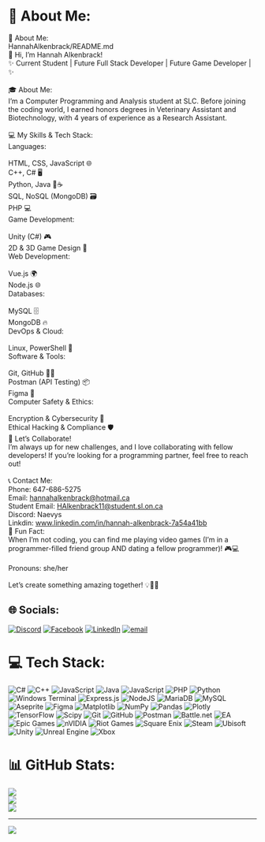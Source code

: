 # 💫 About Me:
💫 About Me:<br>HannahAlkenbrack/README.md<br>👋 Hi, I’m Hannah Alkenbrack!<br>✨ Current Student | Future Full Stack Developer | Future Game Developer | ✨<br><br>🎓 About Me:<br>I’m a Computer Programming and Analysis student at SLC. Before joining the coding world, I earned honors degrees in Veterinary Assistant and Biotechnology, with 4 years of experience as a Research Assistant.<br><br>💻 My Skills & Tech Stack:<br>Languages:<br><br>HTML, CSS, JavaScript 🌐<br>C++, C# 🖥️<br>Python, Java 🐍☕<br>SQL, NoSQL (MongoDB) 🗃️<br>PHP 💻<br>Game Development:<br><br>Unity (C#) 🎮<br>2D & 3D Game Design 🧩<br>Web Development:<br><br>Vue.js 🌍<br>Node.js 🌐<br>Databases:<br><br>MySQL 🗄️<br>MongoDB 🔥<br>DevOps & Cloud:<br><br>Linux, PowerShell 🐧<br>Software & Tools:<br><br>Git, GitHub 🧑‍💻<br>Postman (API Testing) 📦<br>Figma 🎨<br>Computer Safety & Ethics:<br><br>Encryption & Cybersecurity 🔐<br>Ethical Hacking & Compliance 🛡️<br>🤝 Let’s Collaborate!<br>I’m always up for new challenges, and I love collaborating with fellow developers! If you’re looking for a programming partner, feel free to reach out!<br><br>📞 Contact Me:<br>Phone: 647-686-5275<br>Email: hannahalkenbrack@hotmail.ca<br>Student Email: HAlkenbrack11@student.sl.on.ca<br>Discord: Naevys<br>Linkdin: www.linkedin.com/in/hannah-alkenbrack-7a54a41bb<br>🌈 Fun Fact:<br>When I’m not coding, you can find me playing video games (I’m in a programmer-filled friend group AND dating a fellow programmer)! 🎮💻<br><br>Pronouns: she/her<br><br>Let’s create something amazing together! 💡👩‍💻


## 🌐 Socials:
[![Discord](https://img.shields.io/badge/Discord-%237289DA.svg?logo=discord&logoColor=white)](https://discord.gg/227901215839617024) [![Facebook](https://img.shields.io/badge/Facebook-%231877F2.svg?logo=Facebook&logoColor=white)](https://facebook.com/HannahAlkenbrack/) [![LinkedIn](https://img.shields.io/badge/LinkedIn-%230077B5.svg?logo=linkedin&logoColor=white)](https://linkedin.com/in/hannah-alkenbrack-7a54a41bb) [![email](https://img.shields.io/badge/Email-D14836?logo=gmail&logoColor=white)](mailto:hannahalkenbrack@gmail.com) 

# 💻 Tech Stack:
![C#](https://img.shields.io/badge/c%23-%23239120.svg?style=flat&logo=csharp&logoColor=white) ![C++](https://img.shields.io/badge/c++-%2300599C.svg?style=flat&logo=c%2B%2B&logoColor=white) ![JavaScript](https://img.shields.io/badge/javascript-%23323330.svg?style=flat&logo=javascript&logoColor=%23F7DF1E) ![Java](https://img.shields.io/badge/java-%23ED8B00.svg?style=flat&logo=openjdk&logoColor=white) ![JavaScript](https://img.shields.io/badge/javascript-%23323330.svg?style=flat&logo=javascript&logoColor=%23F7DF1E) ![PHP](https://img.shields.io/badge/php-%23777BB4.svg?style=flat&logo=php&logoColor=white) ![Python](https://img.shields.io/badge/python-3670A0?style=flat&logo=python&logoColor=ffdd54) ![Windows Terminal](https://img.shields.io/badge/Windows%20Terminal-%234D4D4D.svg?style=flat&logo=windows-terminal&logoColor=white) ![Express.js](https://img.shields.io/badge/express.js-%23404d59.svg?style=flat&logo=express&logoColor=%2361DAFB) ![NodeJS](https://img.shields.io/badge/node.js-6DA55F?style=flat&logo=node.js&logoColor=white) ![MariaDB](https://img.shields.io/badge/MariaDB-003545?style=flat&logo=mariadb&logoColor=white) ![MySQL](https://img.shields.io/badge/mysql-4479A1.svg?style=flat&logo=mysql&logoColor=white) ![Aseprite](https://img.shields.io/badge/Aseprite-FFFFFF?style=flat&logo=Aseprite&logoColor=#7D929E) ![Figma](https://img.shields.io/badge/figma-%23F24E1E.svg?style=flat&logo=figma&logoColor=white) ![Matplotlib](https://img.shields.io/badge/Matplotlib-%23ffffff.svg?style=flat&logo=Matplotlib&logoColor=black) ![NumPy](https://img.shields.io/badge/numpy-%23013243.svg?style=flat&logo=numpy&logoColor=white) ![Pandas](https://img.shields.io/badge/pandas-%23150458.svg?style=flat&logo=pandas&logoColor=white) ![Plotly](https://img.shields.io/badge/Plotly-%233F4F75.svg?style=flat&logo=plotly&logoColor=white) ![TensorFlow](https://img.shields.io/badge/TensorFlow-%23FF6F00.svg?style=flat&logo=TensorFlow&logoColor=white) ![Scipy](https://img.shields.io/badge/SciPy-%230C55A5.svg?style=flat&logo=scipy&logoColor=%white) ![Git](https://img.shields.io/badge/git-%23F05033.svg?style=flat&logo=git&logoColor=white) ![GitHub](https://img.shields.io/badge/github-%23121011.svg?style=flat&logo=github&logoColor=white) ![Postman](https://img.shields.io/badge/Postman-FF6C37?style=flat&logo=postman&logoColor=white) ![Battle.net](https://img.shields.io/badge/battle.net-%2300AEFF.svg?style=flat&logo=battle.net&logoColor=white) ![EA](https://img.shields.io/badge/ea-%23000000.svg?style=flat&logo=ea&logoColor=white) ![Epic Games](https://img.shields.io/badge/epicgames-%23313131.svg?style=flat&logo=epicgames&logoColor=white) ![nVIDIA](https://img.shields.io/badge/nVIDIA-%2376B900.svg?style=flat&logo=nVIDIA&logoColor=white) ![Riot Games](https://img.shields.io/badge/riotgames-D32936.svg?style=flat&logo=riotgames&logoColor=white) ![Square Enix](https://img.shields.io/badge/SquareEnix-%23ED1C24.svg?style=flat&logo=SquareEnix&logoColor=white) ![Steam](https://img.shields.io/badge/steam-%23000000.svg?style=flat&logo=steam&logoColor=white) ![Ubisoft](https://img.shields.io/badge/Ubisoft-%23F5F5F5.svg?style=flat&logo=Ubisoft&logoColor=black) ![Unity](https://img.shields.io/badge/unity-%23000000.svg?style=flat&logo=unity&logoColor=white) ![Unreal Engine](https://img.shields.io/badge/unrealengine-%23313131.svg?style=flat&logo=unrealengine&logoColor=white) ![Xbox](https://img.shields.io/badge/xbox-%23107C10.svg?style=flat&logo=xbox&logoColor=white)
# 📊 GitHub Stats:
![](https://github-readme-stats.vercel.app/api?username=HannahAlkenbrack&theme=radical&hide_border=true&include_all_commits=true&count_private=false)<br/>
![](https://github-readme-streak-stats.herokuapp.com/?user=HannahAlkenbrack&theme=radical&hide_border=true)<br/>
![](https://github-readme-stats.vercel.app/api/top-langs/?username=HannahAlkenbrack&theme=radical&hide_border=true&include_all_commits=true&count_private=false&layout=compact)

---
[![](https://visitcount.itsvg.in/api?id=HannahAlkenbrack&icon=7&color=11)](https://visitcount.itsvg.in)

<!-- Proudly created with GPRM ( https://gprm.itsvg.in ) -->
